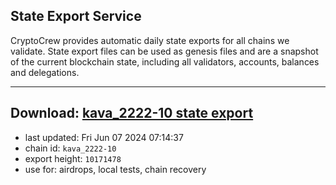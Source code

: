 ## State Export Service
CryptoCrew provides automatic daily state exports for all chains we validate. State export files can be used as genesis files and are a snapshot of the current blockchain state, including all validators, accounts, balances and delegations.

---
**Download: [kava_2222-10 state export](https://dl-eu2.ccvalidators.com/SERVICE/kava/kava_2222-10_export_10171478.json)**
---

- last updated: Fri Jun 07 2024 07:14:37
- chain id: `kava_2222-10`
- export height: `10171478`
- use for: airdrops, local tests, chain recovery
